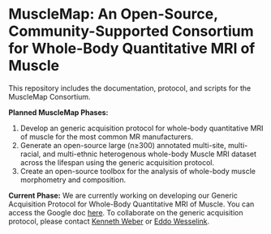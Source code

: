 # MuscleMap: An Open-Source, Community-Supported Consortium for Whole-Body Quantitative MRI of Muscle

This repository includes the documentation, protocol, and scripts for the MuscleMap Consortium.

**Planned MuscleMap Phases:**
1. Develop an generic acquisition protocol for whole-body quantitative MRI of muscle for the most common MR manufacturers.
2. Generate an open-source large (n≥300) annotated multi-site, multi-racial, and multi-ethnic heterogenous whole-body Muscle MRI dataset across the lifespan using the generic acquisition protocol.
3. Create an open-source toolbox for the analysis of whole-body muscle morphometry and composition.

**Current Phase:** We are currently working on developing our Generic Acquisition Protocol for Whole-Body Quantitative MRI of Muscle. You can access the Google doc [here](https://docs.google.com/document/d/1q7AAnPEr7Rj5gb9d_mLrRnAiav1f32J-RPswvOPk5xE/edit?usp=sharing). To collaborate on the generic acquisition protocol, please contact [Kenneth Weber](mailto:kenweber@stanford.edu) or [Eddo Wesselink](mailto:eddo_wesselink@msn.com).
